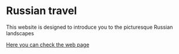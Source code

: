 # Russian travel

This website is designed to introduce you to the picturesque Russian landscapes

[Here you can check the web page](https://morrisseyyy.github.io/russian-travel/)